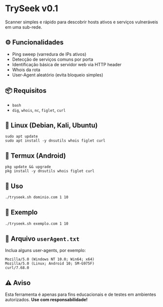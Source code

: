 # TrySeek v0.1

Scanner simples e rápido para descobrir hosts ativos e serviços vulneráveis em uma sub-rede.

## ⚙️ Funcionalidades

- Ping sweep (varredura de IPs ativos)
- Detecção de serviços comuns por porta
- Identificação básica de servidor web via HTTP header
- Whois da rota
- User-Agent aleatório (evita bloqueio simples)

## 📦 Requisitos

- `bash`
- `dig`, `whois`, `nc`, `figlet`, `curl`

## 🐧 Linux (Debian, Kali, Ubuntu)
```
sudo apt update
sudo apt install -y dnsutils whois figlet curl
```
## 📱 Termux (Android)
```
pkg update && upgrade
pkg install -y dnsutils whois figlet curl
```

## 🚀 Uso

```bash
./tryseek.sh dominio.com 1 10
```

## 📝 Exemplo

```bash
./tryseek.sh exemplo.com 1 10
```

## 📁 Arquivo `userAgent.txt`

Inclua alguns user-agents, por exemplo:

```
Mozilla/5.0 (Windows NT 10.0; Win64; x64)
Mozilla/5.0 (Linux; Android 10; SM-G975F)
curl/7.68.0
```

## ⚠️ Aviso

Esta ferramenta é apenas para fins educacionais e de testes em ambientes autorizados.
**Use com responsabilidade!**
